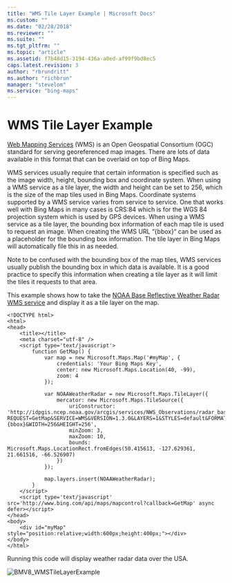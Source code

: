 ```yaml
---
title: "WMS Tile Layer Example | Microsoft Docs"
ms.custom: ""
ms.date: "02/28/2018"
ms.reviewer: ""
ms.suite: ""
ms.tgt_pltfrm: ""
ms.topic: "article"
ms.assetid: f7b48d15-3194-436a-a0ed-af99f9bd8ec5
caps.latest.revision: 3
author: "rbrundritt"
ms.author: "richbrun"
manager: "stevelom"
ms.service: "bing-maps"
---
```

# WMS Tile Layer Example
[Web Mapping Services](https://en.wikipedia.org/wiki/Web_Map_Service) (WMS) is an Open Geospatial Consortium (OGC) standard for serving georeferenced map images. There are lots of data available in this format that can be overlaid on top of Bing Maps. 

WMS services usually require that certain information is specified such as the image width, height, bounding box and coordinate system. When using a WMS service as a tile layer, the width and height can be set to 256, which is the size of the map tiles used in Bing Maps. Coordinate systems supported by a WMS service varies from service to service. One that works well with Bing Maps in many cases is CRS:84 which is for the WGS 84 projection system which is used by GPS devices. 
When using a WMS service as a tile layer, the bounding box information of each map tile is used to request an image. When creating the WMS URL “{bbox}“ can be used as a placeholder for the bounding box information. The tile layer in Bing Maps will automatically file this in as needed. 

Note to be confused with the bounding box of the map tiles, WMS services usually publish the bounding box in which data is available. It is a good practice to specify this information when creating a tile layer as it will limit the tiles it requests to that area. 

This example shows how to take the [NOAA Base Reflective Weather Radar WMS service](http://www.nws.noaa.gov/gis/services.html) and display it as a tile layer on the map. 

```
<!DOCTYPE html>
<html>
<head>
    <title></title>
    <meta charset="utf-8" />
	<script type='text/javascript'>
        function GetMap() {
            var map = new Microsoft.Maps.Map('#myMap', {
                credentials: 'Your Bing Maps Key',
                center: new Microsoft.Maps.Location(40, -99),
                zoom: 4
            });

            var NOAAWeatherRadar = new Microsoft.Maps.TileLayer({
                mercator: new Microsoft.Maps.TileSource({
                    uriConstructor: 'http://idpgis.ncep.noaa.gov/arcgis/services/NWS_Observations/radar_base_reflectivity/MapServer/WmsServer?REQUEST=GetMap&SERVICE=WMS&VERSION=1.3.0&LAYERS=1&STYLES=default&FORMAT=image/png&TRANSPARENT=TRUE&CRS=CRS:84&BBOX={bbox}&WIDTH=256&HEIGHT=256',
                    minZoom: 3,
                    maxZoom: 10,
                    bounds: Microsoft.Maps.LocationRect.fromEdges(50.415613, -127.629361, 21.661516, -66.526907)
                })
            });

            map.layers.insert(NOAAWeatherRadar);
        }
    </script>
    <script type='text/javascript' src='http://www.bing.com/api/maps/mapcontrol?callback=GetMap' async defer></script>
</head>
<body>
    <div id="myMap" style="position:relative;width:600px;height:400px;"></div>
</body>
</html>
```

Running this code will display weather radar data over the USA.

![BMV8_WMSTileLayerExample](..//media/bmv8-wmstilelayerexample.PNG)